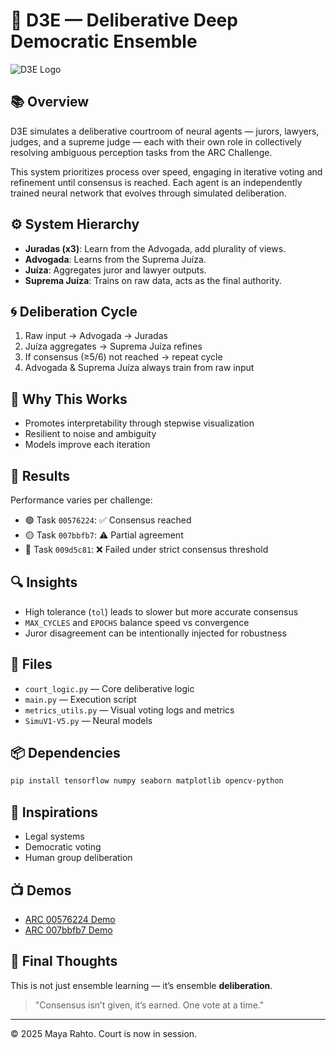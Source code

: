 # 🧠 D3E — Deliberative Deep Democratic Ensemble

![D3E Logo](A_logo_for_D3E,_"DDDE.png)

## 📚 Overview
D3E simulates a deliberative courtroom of neural agents — jurors, lawyers, judges, and a supreme judge — each with their own role in collectively resolving ambiguous perception tasks from the ARC Challenge.

This system prioritizes process over speed, engaging in iterative voting and refinement until consensus is reached. Each agent is an independently trained neural network that evolves through simulated deliberation.

## ⚙️ System Hierarchy
- **Juradas (x3)**: Learn from the Advogada, add plurality of views.
- **Advogada**: Learns from the Suprema Juíza.
- **Juíza**: Aggregates juror and lawyer outputs.
- **Suprema Juíza**: Trains on raw data, acts as the final authority.

## 🌀 Deliberation Cycle
1. Raw input → Advogada → Juradas
2. Juíza aggregates → Suprema Juíza refines
3. If consensus (≥5/6) not reached → repeat cycle
4. Advogada & Suprema Juíza always train from raw input

## 🧪 Why This Works
- Promotes interpretability through stepwise visualization
- Resilient to noise and ambiguity
- Models improve each iteration

## 🧪 Results
Performance varies per challenge:
- 🟢 Task `00576224`: ✅ Consensus reached
- 🟡 Task `007bbfb7`: ⚠️ Partial agreement
- 🔴 Task `009d5c81`: ❌ Failed under strict consensus threshold

## 🔍 Insights
- High tolerance (`tol`) leads to slower but more accurate consensus
- `MAX_CYCLES` and `EPOCHS` balance speed vs convergence
- Juror disagreement can be intentionally injected for robustness

## 🔧 Files
- `court_logic.py` — Core deliberative logic
- `main.py` — Execution script
- `metrics_utils.py` — Visual voting logs and metrics
- `SimuV1-V5.py` — Neural models

## 📦 Dependencies
```bash
pip install tensorflow numpy seaborn matplotlib opencv-python
```

## 🧠 Inspirations
- Legal systems
- Democratic voting
- Human group deliberation

## 📺 Demos
- [ARC 00576224 Demo](https://youtu.be/eXO_PCb6M6E)
- [ARC 007bbfb7 Demo](https://youtu.be/0L6NJQhLlxE)

## 🤖 Final Thoughts
This is not just ensemble learning — it’s ensemble **deliberation**.

> "Consensus isn’t given, it’s earned. One vote at a time."

---
© 2025 Maya Rahto. Court is now in session.
